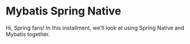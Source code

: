 # Mybatis Spring Native

Hi, Spring fans! In this installment, we'll look at using Spring Native and Mybatis together.
